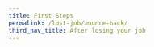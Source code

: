 ```yaml
---
title: First Steps
permalink: /lost-job/bounce-back/
third_nav_title: After losing your job
---
```


